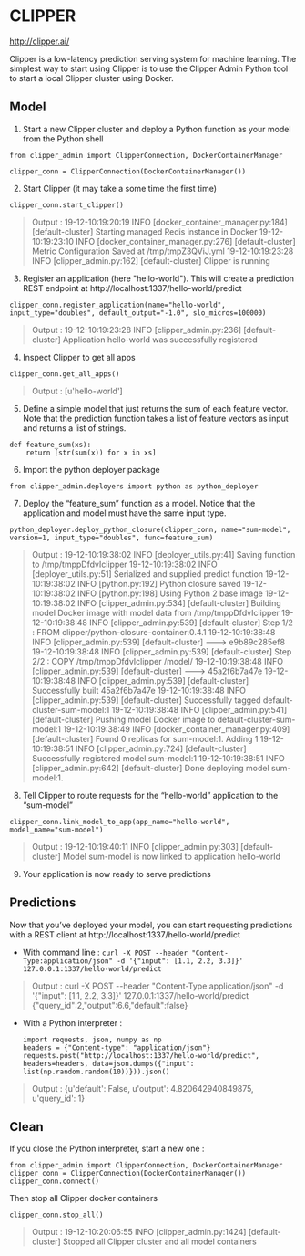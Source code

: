 # CLIPPER

http://clipper.ai/

Clipper is a low-latency prediction serving system for machine learning.
The simplest way to start using Clipper is to use the Clipper Admin Python tool to start a local Clipper cluster using Docker.

## Model

1. Start a new Clipper cluster and deploy a Python function as your model from the Python shell 

`from clipper_admin import ClipperConnection, DockerContainerManager`

`clipper_conn = ClipperConnection(DockerContainerManager())`

2. Start Clipper (it may take a some time the first time)

`clipper_conn.start_clipper()`

> Output : 
19-12-10:19:20:19 INFO     [docker_container_manager.py:184] [default-cluster] Starting managed Redis instance in Docker
19-12-10:19:23:10 INFO     [docker_container_manager.py:276] [default-cluster] Metric Configuration Saved at /tmp/tmpZ3QViJ.yml
19-12-10:19:23:28 INFO     [clipper_admin.py:162] [default-cluster] Clipper is running

3. Register an application (here "hello-world"). This will create a prediction REST endpoint at http://localhost:1337/hello-world/predict

`clipper_conn.register_application(name="hello-world", input_type="doubles", default_output="-1.0", slo_micros=100000)`

> Output : 
19-12-10:19:23:28 INFO     [clipper_admin.py:236] [default-cluster] Application hello-world was successfully registered

4. Inspect Clipper to get all apps

`clipper_conn.get_all_apps()`

> Output : 
[u'hello-world']

5. Define a simple model that just returns the sum of each feature vector. Note that the prediction function takes a list of feature vectors as input and returns a list of strings.

```
def feature_sum(xs):
    return [str(sum(x)) for x in xs]
```

6. Import the python deployer package

`from clipper_admin.deployers import python as python_deployer`

7. Deploy the “feature_sum” function as a model. Notice that the application and model must have the same input type.

`python_deployer.deploy_python_closure(clipper_conn, name="sum-model", version=1, input_type="doubles", func=feature_sum)`

> Output : 
19-12-10:19:38:02 INFO     [deployer_utils.py:41] Saving function to /tmp/tmppDfdvIclipper
19-12-10:19:38:02 INFO     [deployer_utils.py:51] Serialized and supplied predict function
19-12-10:19:38:02 INFO     [python.py:192] Python closure saved
19-12-10:19:38:02 INFO     [python.py:198] Using Python 2 base image
19-12-10:19:38:02 INFO     [clipper_admin.py:534] [default-cluster] Building model Docker image with model data from /tmp/tmppDfdvIclipper
19-12-10:19:38:48 INFO     [clipper_admin.py:539] [default-cluster] Step 1/2 : FROM clipper/python-closure-container:0.4.1
19-12-10:19:38:48 INFO     [clipper_admin.py:539] [default-cluster]  ---> e9b89c285ef8
19-12-10:19:38:48 INFO     [clipper_admin.py:539] [default-cluster] Step 2/2 : COPY /tmp/tmppDfdvIclipper /model/
19-12-10:19:38:48 INFO     [clipper_admin.py:539] [default-cluster]  ---> 45a2f6b7a47e
19-12-10:19:38:48 INFO     [clipper_admin.py:539] [default-cluster] Successfully built 45a2f6b7a47e
19-12-10:19:38:48 INFO     [clipper_admin.py:539] [default-cluster] Successfully tagged default-cluster-sum-model:1
19-12-10:19:38:48 INFO     [clipper_admin.py:541] [default-cluster] Pushing model Docker image to default-cluster-sum-model:1
19-12-10:19:38:49 INFO     [docker_container_manager.py:409] [default-cluster] Found 0 replicas for sum-model:1. Adding 1
19-12-10:19:38:51 INFO     [clipper_admin.py:724] [default-cluster] Successfully registered model sum-model:1
19-12-10:19:38:51 INFO     [clipper_admin.py:642] [default-cluster] Done deploying model sum-model:1.

8. Tell Clipper to route requests for the “hello-world” application to the “sum-model”

`clipper_conn.link_model_to_app(app_name="hello-world", model_name="sum-model")`

> Output :
19-12-10:19:40:11 INFO     [clipper_admin.py:303] [default-cluster] Model sum-model is now linked to application hello-world

9. Your application is now ready to serve predictions

## Predictions

Now that you’ve deployed your model, you can start requesting predictions with a REST client at http://localhost:1337/hello-world/predict 

- With command line :
    `curl -X POST --header "Content-Type:application/json" -d '{"input": [1.1, 2.2, 3.3]}' 127.0.0.1:1337/hello-world/predict`

> Output : 
curl -X POST --header "Content-Type:application/json" -d '{"input": [1.1, 2.2, 3.3]}' 127.0.0.1:1337/hello-world/predict
{"query_id":2,"output":6.6,"default":false}

- With a Python interpreter : 
    ```
    import requests, json, numpy as np
    headers = {"Content-type": "application/json"}
    requests.post("http://localhost:1337/hello-world/predict", headers=headers, data=json.dumps({"input": list(np.random.random(10))})).json()
    ```

> Output : 
{u'default': False, u'output': 4.820642940849875, u'query_id': 1}

## Clean

If you close the Python interpreter, start a new one :

```
from clipper_admin import ClipperConnection, DockerContainerManager
clipper_conn = ClipperConnection(DockerContainerManager())
clipper_conn.connect()
```

Then stop all Clipper docker containers

`clipper_conn.stop_all()`

> Output : 
19-12-10:20:06:55 INFO     [clipper_admin.py:1424] [default-cluster] Stopped all Clipper cluster and all model containers